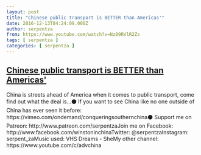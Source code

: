 ```yaml
---
layout: post
title: "Chinese public transport is BETTER than Americas'"
date: 2016-12-13T04:24:09.000Z
author: serpentza
from: https://www.youtube.com/watch?v=Nz89RVlR2Zs
tags: [ serpentza ]
categories: [ serpentza ]
---
```

<!--1481603049000-->
[Chinese public transport is BETTER than Americas'](https://www.youtube.com/watch?v=Nz89RVlR2Zs)
------

<div>
China is streets ahead of America when it comes to public transport, come find out what the deal is...⚫ If you want to see China like no one outside of China has ever seen it before: https://vimeo.com/ondemand/conqueringsouthernchina⚫ Support me on Patreon: http://www.patreon.com/serpentzaJoin me on Facebook: http://www.facebook.com/winstoninchinaTwitter: @serpentzaInstagram: serpent_zaMusic used: VHS Dreams - SheMy other channel: https://www.youtube.com/c/advchina
</div>
